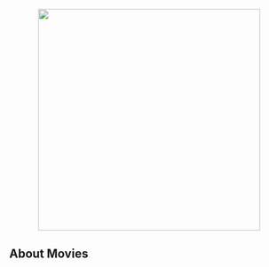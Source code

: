 <p align="center">
    <img src="https://dwglogo.com/wp-content/uploads/2017/09/Vue-logo-002.svg" width="400">
</p>

## About Movies


